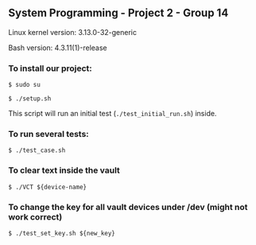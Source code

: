 
## System Programming - Project 2 - Group 14

Linux kernel version: 3.13.0-32-generic


Bash version: 4.3.11(1)-release

### To install our project:


`$ sudo su`


`$ ./setup.sh`


This script will run an initial test (`./test_initial_run.sh`) inside.

### To run several tests:


`
$ ./test_case.sh
`


### To clear text inside the vault


`
$ ./VCT ${device-name}
`


### To change the key for all vault devices under /dev (might not work correct)


`
$ ./test_set_key.sh ${new_key}
`


